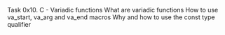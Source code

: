 Task 0x10. C - Variadic functions
What are variadic functions
How to use va_start, va_arg and va_end macros
Why and how to use the const type qualifier
